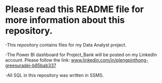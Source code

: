 # Please read this README file for more information about this repository.

-This repository contains files for my Data Analyst project.

-The Power BI dashboard for Project_Bank will be posted on my LinkedIn account.
Please follow the link: www.linkedin.com/in/plengpinthong-greesuradej-b85bab337

-All SQL in this repository was written in SSMS.
